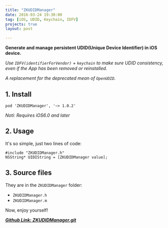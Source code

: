 ```yaml
---
title: "ZKUDIDManager"
date: 2016-03-24 19:30:00
tag: [iOS, UDID, Keychain, IDFV]
projects: true
layout: post

---
```


**Generate and manage persistent UDID(Unique Device Identifier) in iOS device.**

*Use `IDFV(identifierForVendor)` + `keychain` to make sure UDID consistency, even if the App has been removed or reinstalled.*

*A replacement for the deprecated mean of `OpenUDID`.*

## 1. Install

```
pod 'ZKUDIDManager', '~> 1.0.2'
```

*Noti: Requires iOS6.0 and later*

## 2. Usage
It's so simple, just two lines of code:

```
#include "ZKUDIDManager.h"
NSString* UIDIString = [ZKUDIDManager value];
```

## 3. Source files
They are in the `ZKUDIDManager` folder:   

- `ZKUDIDManager.h`  
- `ZKUDIDManager.m`  

Now, enjoy yourself!

***[Github Link: ZKUDIDManager.git](https://github.com/mushank/ZKUDIDManager)***
